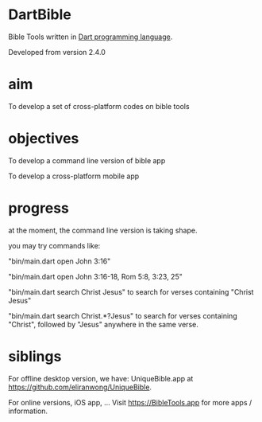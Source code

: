 # DartBible
Bible Tools written in <a href="dart.dev">Dart programming language</a>.

Developed from version 2.4.0

# aim
To develop a set of cross-platform codes on bible tools

# objectives
To develop a command line version of bible app

To develop a cross-platform mobile app

# progress
at the moment, the command line version is taking shape.

you may try commands like:

"bin/main.dart open John 3:16"

"bin/main.dart open John 3:16-18, Rom 5:8, 3:23, 25"

"bin/main.dart search Christ Jesus" to search for verses containing "Christ Jesus"

"bin/main.dart search Christ.*?Jesus" to search for verses containing "Christ", followed by "Jesus" anywhere in the same verse.

# siblings
For offline desktop version, we have:
UniqueBible.app at <a href="https://github.com/eliranwong/UniqueBible">https://github.com/eliranwong/UniqueBible</a>.

For online versions, iOS app, ...
Visit <a href="https://BibleTools.app">https://BibleTools.app</a> for more apps / information.
